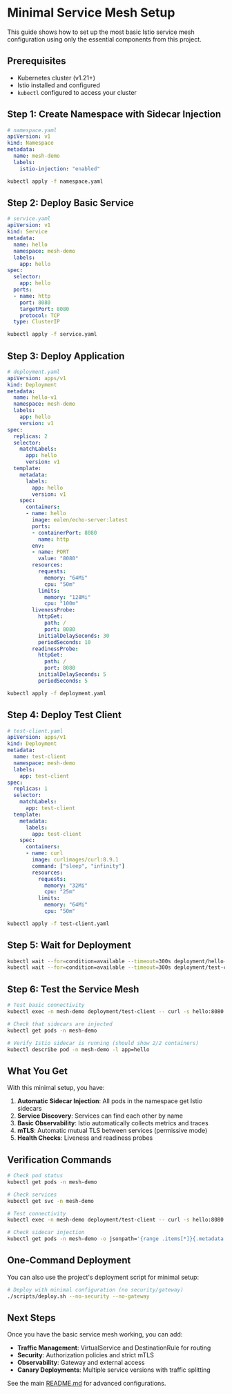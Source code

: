 # Minimal Service Mesh Setup

This guide shows how to set up the most basic Istio service mesh configuration using only the essential components from this project.

## Prerequisites

- Kubernetes cluster (v1.21+)
- Istio installed and configured
- `kubectl` configured to access your cluster

## Step 1: Create Namespace with Sidecar Injection

```yaml
# namespace.yaml
apiVersion: v1
kind: Namespace
metadata:
  name: mesh-demo
  labels:
    istio-injection: "enabled"
```

```bash
kubectl apply -f namespace.yaml
```

## Step 2: Deploy Basic Service

```yaml
# service.yaml
apiVersion: v1
kind: Service
metadata:
  name: hello
  namespace: mesh-demo
  labels:
    app: hello
spec:
  selector:
    app: hello
  ports:
  - name: http
    port: 8080
    targetPort: 8080
    protocol: TCP
  type: ClusterIP
```

```bash
kubectl apply -f service.yaml
```

## Step 3: Deploy Application

```yaml
# deployment.yaml
apiVersion: apps/v1
kind: Deployment
metadata:
  name: hello-v1
  namespace: mesh-demo
  labels:
    app: hello
    version: v1
spec:
  replicas: 2
  selector:
    matchLabels:
      app: hello
      version: v1
  template:
    metadata:
      labels:
        app: hello
        version: v1
    spec:
      containers:
      - name: hello
        image: ealen/echo-server:latest
        ports:
        - containerPort: 8080
          name: http
        env:
        - name: PORT
          value: "8080"
        resources:
          requests:
            memory: "64Mi"
            cpu: "50m"
          limits:
            memory: "128Mi"
            cpu: "100m"
        livenessProbe:
          httpGet:
            path: /
            port: 8080
          initialDelaySeconds: 30
          periodSeconds: 10
        readinessProbe:
          httpGet:
            path: /
            port: 8080
          initialDelaySeconds: 5
          periodSeconds: 5
```

```bash
kubectl apply -f deployment.yaml
```

## Step 4: Deploy Test Client

```yaml
# test-client.yaml
apiVersion: apps/v1
kind: Deployment
metadata:
  name: test-client
  namespace: mesh-demo
  labels:
    app: test-client
spec:
  replicas: 1
  selector:
    matchLabels:
      app: test-client
  template:
    metadata:
      labels:
        app: test-client
    spec:
      containers:
      - name: curl
        image: curlimages/curl:8.9.1
        command: ["sleep", "infinity"]
        resources:
          requests:
            memory: "32Mi"
            cpu: "25m"
          limits:
            memory: "64Mi"
            cpu: "50m"
```

```bash
kubectl apply -f test-client.yaml
```

## Step 5: Wait for Deployment

```bash
kubectl wait --for=condition=available --timeout=300s deployment/hello-v1 -n mesh-demo
kubectl wait --for=condition=available --timeout=300s deployment/test-client -n mesh-demo
```

## Step 6: Test the Service Mesh

```bash
# Test basic connectivity
kubectl exec -n mesh-demo deployment/test-client -- curl -s hello:8080

# Check that sidecars are injected
kubectl get pods -n mesh-demo

# Verify Istio sidecar is running (should show 2/2 containers)
kubectl describe pod -n mesh-demo -l app=hello
```

## What You Get

With this minimal setup, you have:

1. **Automatic Sidecar Injection**: All pods in the namespace get Istio sidecars
2. **Service Discovery**: Services can find each other by name
3. **Basic Observability**: Istio automatically collects metrics and traces
4. **mTLS**: Automatic mutual TLS between services (permissive mode)
5. **Health Checks**: Liveness and readiness probes

## Verification Commands

```bash
# Check pod status
kubectl get pods -n mesh-demo

# Check services
kubectl get svc -n mesh-demo

# Test connectivity
kubectl exec -n mesh-demo deployment/test-client -- curl -s hello:8080

# Check sidecar injection
kubectl get pods -n mesh-demo -o jsonpath='{range .items[*]}{.metadata.name}{"\t"}{.spec.containers[*].name}{"\n"}{end}'
```

## One-Command Deployment

You can also use the project's deployment script for minimal setup:

```bash
# Deploy with minimal configuration (no security/gateway)
./scripts/deploy.sh --no-security --no-gateway
```

## Next Steps

Once you have the basic service mesh working, you can add:

- **Traffic Management**: VirtualService and DestinationRule for routing
- **Security**: Authorization policies and strict mTLS
- **Observability**: Gateway and external access
- **Canary Deployments**: Multiple service versions with traffic splitting

See the main [README.md](../README.md) for advanced configurations.

